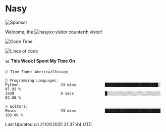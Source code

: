 # Nasy

<!--
<p align="center">
<img height="200" src="https://github-readme-stats.vercel.app/api?username=nasyxx&count_private=true&show_icons=true&theme=dracula&include_all_commits=true"/>
<img height="200" src="https://github-readme-stats.vercel.app/api/top-langs/?username=nasyxx&theme=dracula&hide=html,jupyter+notebook&count_private=true&show_icons=true"/>
</p>

  
----------------
-->

![Sponsor](https://img.shields.io/static/v1.svg?label=Sponsor&message=%E2%9D%A4&logo=GitHub&style=flat&color=pink)
 
Welcome, the ![nasyxx visitor counter](https://count.getloli.com/get/@nasyxx?theme=rule34)th vistor!
 
<!--START_SECTION:waka-->
![Code Time](http://img.shields.io/badge/Code%20Time-4%2C728%20hrs%2016%20mins-blue)

![Lines of code](https://img.shields.io/badge/From%20Hello%20World%20I%27ve%20Written-6.3%20million%20lines%20of%20code-blue)

📊 **This Week I Spent My Time On** 

```text
🕑︎ Time Zone: America/Chicago

💬 Programming Languages: 
Python                   33 mins             ████████████████████████░   97.92 % 
JSON                     0 secs              █░░░░░░░░░░░░░░░░░░░░░░░░   02.08 % 

🔥 Editors: 
Emacs                    33 mins             █████████████████████████   100.00 % 
```


 Last Updated on 21/01/2025 21:37:44 UTC
<!--END_SECTION:waka-->

<!-- ![visitors](https://visitor-badge.laobi.icu/badge?page_id=nasyxx.nasyxx) -->
